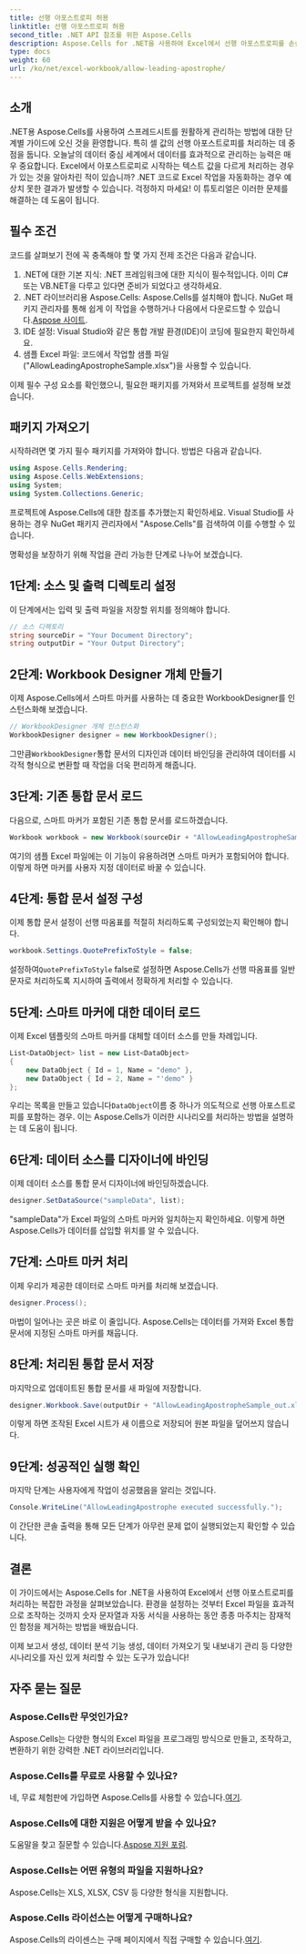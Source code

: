 ```yaml
---
title: 선행 아포스트로피 허용
linktitle: 선행 아포스트로피 허용
second_title: .NET API 참조를 위한 Aspose.Cells
description: Aspose.Cells for .NET을 사용하여 Excel에서 선행 아포스트로피를 손쉽게 관리하세요. 이 포괄적인 튜토리얼은 단계별로 프로세스를 안내합니다.
type: docs
weight: 60
url: /ko/net/excel-workbook/allow-leading-apostrophe/
---
```

## 소개

.NET용 Aspose.Cells를 사용하여 스프레드시트를 원활하게 관리하는 방법에 대한 단계별 가이드에 오신 것을 환영합니다. 특히 셀 값의 선행 아포스트로피를 처리하는 데 중점을 둡니다. 오늘날의 데이터 중심 세계에서 데이터를 효과적으로 관리하는 능력은 매우 중요합니다. Excel에서 아포스트로피로 시작하는 텍스트 값을 다르게 처리하는 경우가 있는 것을 알아차린 적이 있습니까? .NET 코드로 Excel 작업을 자동화하는 경우 예상치 못한 결과가 발생할 수 있습니다. 걱정하지 마세요! 이 튜토리얼은 이러한 문제를 해결하는 데 도움이 됩니다. 

## 필수 조건

코드를 살펴보기 전에 꼭 충족해야 할 몇 가지 전제 조건은 다음과 같습니다.

1. .NET에 대한 기본 지식: .NET 프레임워크에 대한 지식이 필수적입니다. 이미 C# 또는 VB.NET을 다루고 있다면 준비가 되었다고 생각하세요.
2.  .NET 라이브러리용 Aspose.Cells: Aspose.Cells를 설치해야 합니다. NuGet 패키지 관리자를 통해 쉽게 이 작업을 수행하거나 다음에서 다운로드할 수 있습니다.[Aspose 사이트](https://releases.aspose.com/cells/net/).
3. IDE 설정: Visual Studio와 같은 통합 개발 환경(IDE)이 코딩에 필요한지 확인하세요.
4. 샘플 Excel 파일: 코드에서 작업할 샘플 파일("AllowLeadingApostropheSample.xlsx")을 사용할 수 있습니다.

이제 필수 구성 요소를 확인했으니, 필요한 패키지를 가져와서 프로젝트를 설정해 보겠습니다.

## 패키지 가져오기

시작하려면 몇 가지 필수 패키지를 가져와야 합니다. 방법은 다음과 같습니다.

```csharp
using Aspose.Cells.Rendering;
using Aspose.Cells.WebExtensions;
using System;
using System.Collections.Generic;
```

프로젝트에 Aspose.Cells에 대한 참조를 추가했는지 확인하세요. Visual Studio를 사용하는 경우 NuGet 패키지 관리자에서 "Aspose.Cells"를 검색하여 이를 수행할 수 있습니다.

명확성을 보장하기 위해 작업을 관리 가능한 단계로 나누어 보겠습니다.

## 1단계: 소스 및 출력 디렉토리 설정

이 단계에서는 입력 및 출력 파일을 저장할 위치를 정의해야 합니다.

```csharp
// 소스 디렉토리
string sourceDir = "Your Document Directory";
string outputDir = "Your Output Directory";
```

## 2단계: Workbook Designer 개체 만들기

이제 Aspose.Cells에서 스마트 마커를 사용하는 데 중요한 WorkbookDesigner를 인스턴스화해 보겠습니다.

```csharp
// WorkbookDesigner 개체 인스턴스화
WorkbookDesigner designer = new WorkbookDesigner();
```

 그만큼`WorkbookDesigner`통합 문서의 디자인과 데이터 바인딩을 관리하여 데이터를 시각적 형식으로 변환할 때 작업을 더욱 편리하게 해줍니다.

## 3단계: 기존 통합 문서 로드

다음으로, 스마트 마커가 포함된 기존 통합 문서를 로드하겠습니다.

```csharp
Workbook workbook = new Workbook(sourceDir + "AllowLeadingApostropheSample.xlsx");
```

여기의 샘플 Excel 파일에는 이 기능이 유용하려면 스마트 마커가 포함되어야 합니다. 이렇게 하면 마커를 사용자 지정 데이터로 바꿀 수 있습니다.

## 4단계: 통합 문서 설정 구성

이제 통합 문서 설정이 선행 따옴표를 적절히 처리하도록 구성되었는지 확인해야 합니다.

```csharp
workbook.Settings.QuotePrefixToStyle = false;
```

 설정하여`QuotePrefixToStyle` false로 설정하면 Aspose.Cells가 선행 따옴표를 일반 문자로 처리하도록 지시하여 출력에서 정확하게 처리할 수 있습니다.

## 5단계: 스마트 마커에 대한 데이터 로드

이제 Excel 템플릿의 스마트 마커를 대체할 데이터 소스를 만들 차례입니다.

```csharp
List<DataObject> list = new List<DataObject>
{
    new DataObject { Id = 1, Name = "demo" },
    new DataObject { Id = 2, Name = "'demo" }
};
```

 우리는 목록을 만들고 있습니다`DataObject`이름 중 하나가 의도적으로 선행 아포스트로피를 포함하는 경우. 이는 Aspose.Cells가 이러한 시나리오를 처리하는 방법을 설명하는 데 도움이 됩니다.

## 6단계: 데이터 소스를 디자이너에 바인딩

이제 데이터 소스를 통합 문서 디자이너에 바인딩하겠습니다.

```csharp
designer.SetDataSource("sampleData", list);
```

"sampleData"가 Excel 파일의 스마트 마커와 일치하는지 확인하세요. 이렇게 하면 Aspose.Cells가 데이터를 삽입할 위치를 알 수 있습니다.

## 7단계: 스마트 마커 처리

이제 우리가 제공한 데이터로 스마트 마커를 처리해 보겠습니다.

```csharp
designer.Process();
```

마법이 일어나는 곳은 바로 이 줄입니다. Aspose.Cells는 데이터를 가져와 Excel 통합 문서에 지정된 스마트 마커를 채웁니다.

## 8단계: 처리된 통합 문서 저장

마지막으로 업데이트된 통합 문서를 새 파일에 저장합니다.

```csharp
designer.Workbook.Save(outputDir + "AllowLeadingApostropheSample_out.xlsx");
```

이렇게 하면 조작된 Excel 시트가 새 이름으로 저장되어 원본 파일을 덮어쓰지 않습니다.

## 9단계: 성공적인 실행 확인

마지막 단계는 사용자에게 작업이 성공했음을 알리는 것입니다.

```csharp
Console.WriteLine("AllowLeadingApostrophe executed successfully.");
```

이 간단한 콘솔 출력을 통해 모든 단계가 아무런 문제 없이 실행되었는지 확인할 수 있습니다.

## 결론

이 가이드에서는 Aspose.Cells for .NET을 사용하여 Excel에서 선행 아포스트로피를 처리하는 복잡한 과정을 살펴보았습니다. 환경을 설정하는 것부터 Excel 파일을 효과적으로 조작하는 것까지 숫자 문자열과 자동 서식을 사용하는 동안 종종 마주치는 잠재적인 함정을 제거하는 방법을 배웠습니다.

이제 보고서 생성, 데이터 분석 기능 생성, 데이터 가져오기 및 내보내기 관리 등 다양한 시나리오를 자신 있게 처리할 수 있는 도구가 있습니다!

## 자주 묻는 질문

### Aspose.Cells란 무엇인가요?
Aspose.Cells는 다양한 형식의 Excel 파일을 프로그래밍 방식으로 만들고, 조작하고, 변환하기 위한 강력한 .NET 라이브러리입니다.

### Aspose.Cells를 무료로 사용할 수 있나요?
 네, 무료 체험판에 가입하면 Aspose.Cells를 사용할 수 있습니다.[여기](https://releases.aspose.com/).

### Aspose.Cells에 대한 지원은 어떻게 받을 수 있나요?
 도움말을 찾고 질문할 수 있습니다.[Aspose 지원 포럼](https://forum.aspose.com/c/cells/9).

### Aspose.Cells는 어떤 유형의 파일을 지원하나요?
Aspose.Cells는 XLS, XLSX, CSV 등 다양한 형식을 지원합니다.

### Aspose.Cells 라이선스는 어떻게 구매하나요?
 Aspose.Cells의 라이센스는 구매 페이지에서 직접 구매할 수 있습니다.[여기](https://purchase.aspose.com/buy).